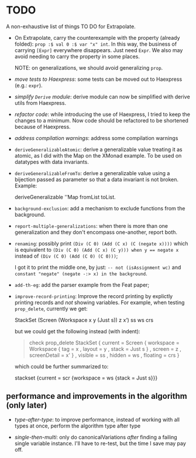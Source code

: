 TODO
====

A non-exhaustive list of things TO DO for Extrapolate.

* On Extrapolate, carry the counterexample with the property (already folded):
  `prop :$ val 0 :$ var "x" int`.  In this way, the business of carrying
  `[Expr]` everywhere disappears.  Just need `Expr`.
  We also may avoid needing to carry the property in some places.

  NOTE: on generalizations, we should avoid generalizing `prop`.

* _move tests to Haexpress_: some tests can be moved out to Haexpress (e.g.:
  `expr`).

* _simplify `Derive` module_: derive module can now be simplified with derive
  utils from Haexpress.

* _refactor code_: while introducing the use of Haexpress, I tried to keep the
  changes to a minimum.  Now code should be refactored to be shortened because
  of Haexpress.

* _address compilation warnings_: address some compilation warnings

* `deriveGeneralizableAtomic`: derive a generalizable value treating it as
  atomic, as I did with the Map on the XMonad example.  To be used on datatypes
  with data invariants.

* `deriveGeneralizableFromTo`: derive a generalizable value using a bijection
  passed as parameter so that a data invariant is not broken.  Example:

    deriveGeneralizable ''Map fromList toList.

* `background-exclusion`:
  add a mechanism to exclude functions from the background.

* `report-multiple-generalizations`:
  when there is more than one generalization and they don't encompass
  one-another, report both.

* `renaming`:
  possibly print          `(Div (C 0) (Add (C x) (C (negate x))))`
  which is equivalent to  `(Div (C 0) (Add (C x) (C y))) when y == negate x`
  instead of              `(Div (C 0) (Add (C 0) (C 0)))`;

  I got it to print the  middle one, by just: `-- not (isAssignment wc)` and
  `constant "negate" (negate -:> x) in the background`.

* `add-th-eg`:
  add the parser example from the Feat paper;

* `improve-record-printing`:
  Improve the record printing by explictly printing records and _not_ showing
  variables.  For example, when testing `prop_delete`, currently we get:

	StackSet (Screen (Workspace x y (Just s)) z x’) ss ws crs

  but we could get the following instead (with indent):

    > check prop_delete
    StackSet { current  = Screen
                        { workspace = Workspace
                                    { tag    = x
                                    , layout = y
                                    , stack  = Just s
                                    }
                        , screen       = z
                        , screenDetail = x'
                        }
             , visible  = ss
             , hidden   = ws
             , floating = crs
             }

  which could be further summarized to:

	stackset {current = scr {workspace = ws {stack = Just s}}}


performance and improvements in the algorithm (only later)
----------------------------------------------------------

* _type-after-type_:
  to improve performance, instead of working with all types at once, perform
  the algorithm type after type

* _single-then-multi_:
  only do canonicalVariations *after* finding a failing single variable
  instance.  I'll have to re-test, but the time I save may pay off.

